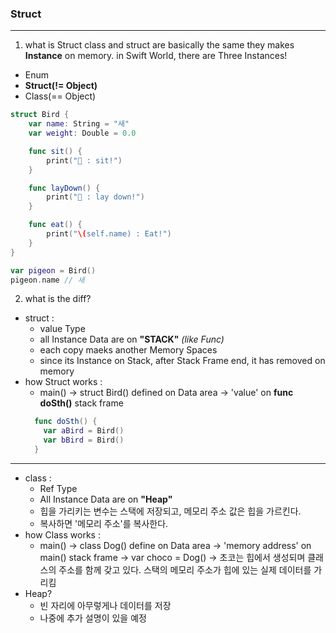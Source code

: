 ### Struct
---

1. what is Struct
class and struct are basically the same
they makes **Instance** on memory.
in Swift World, there are Three Instances!
- Enum
- **Struct(!= Object)**
- Class(== Object)

```swift
struct Bird {
    var name: String = "새"
    var weight: Double = 0.0

    func sit() {
        print("🐥 : sit!")
    }

    func layDown() {
        print("🐥 : lay down!")
    }

    func eat() {
        print("\(self.name) : Eat!")
    }
}

var pigeon = Bird()
pigeon.name // 새
```
2. what is the diff?
- struct :
    + value Type
    + all Instance Data are on **"STACK"** _(like Func)_
    + each copy maeks another Memory Spaces
    + since its Instance on Stack, after Stack Frame end, it has removed on memory
- how Struct works :
    + main() -> struct Bird() defined on Data area -> 'value' on **func doSth()** stack frame
    ```swift
      func doSth() {
        var aBird = Bird()
        var bBird = Bird()
      }
    ```

---

- class : 
    + Ref Type
    + All Instance Data are on **"Heap"**
    + 힙을 가리키는 변수는 스택에 저장되고, 메모리 주소 값은 힙을 가르킨다.
    + 복사하면 '메모리 주소'를 복사한다.
- how Class works : 
    + main() -> class Dog() define on Data area -> 'memory address' on main() stack frame -> var choco = Dog() -> 초코는 힙에서 생성되며 클래스의 주소를 함께 갖고 있다. 스택의 메모리 주소가 힙에 있는 실제 데이터를 가리킴
- Heap?
    + 빈 자리에 아무렇게나 데이터를 저장
    + 나중에 추가 설명이 있을 예정